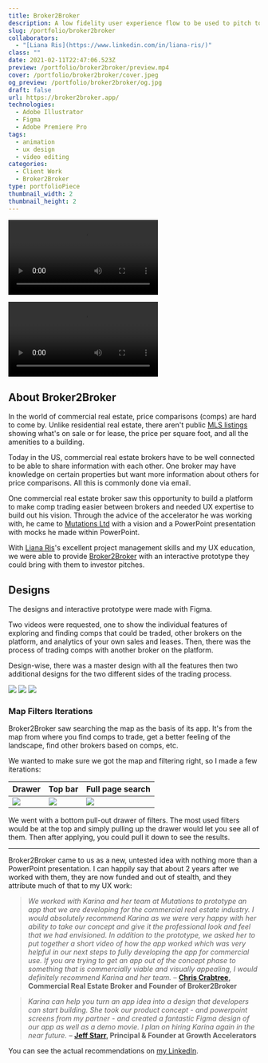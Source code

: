 ```yaml
---
title: Broker2Broker
description: A low fidelity user experience flow to be used to pitch to VCs for a commercial real estate broker platform.
slug: /portfolio/broker2broker
collaborators:
  - "[Liana Ris](https://www.linkedin.com/in/liana-ris/)"
class: ""
date: 2021-02-11T22:47:06.523Z
preview: /portfolio/broker2broker/preview.mp4
cover: /portfolio/broker2broker/cover.jpeg
og_preview: /portfolio/broker2broker/og.jpg
draft: false
url: https://broker2broker.app/
technologies:
  - Adobe Illustrator
  - Figma
  - Adobe Premiere Pro
tags:
  - animation
  - ux design
  - video editing
categories:
  - Client Work
  - Broker2Broker
type: portfolioPiece
thumbnail_width: 2
thumbnail_height: 2
---
```


![](/portfolio/broker2broker/app_big.mp4)

![](/portfolio/broker2broker/revised_with_background.mp4)

## About Broker2Broker

In the world of commercial real estate, price comparisons (comps) are hard to come by. Unlike residential real estate, there aren't public [MLS listings](https://www.mls.com/) showing what's on sale or for lease, the price per square foot, and all the amenities to a building.

Today in the US, commercial real estate brokers have to be well connected to be able to share information with each other. One broker may have knowledge on certain properties but want more information about others for price comparisons. All this is commonly done via email.

One commercial real estate broker saw this opportunity to build a platform to make comp trading easier between brokers and needed UX expertise to build out his vision. Through the advice of the accelerator he was working with, he came to [Mutations Ltd](https://mutations.ltd/) with a vision and a PowerPoint presentation with mocks he made within PowerPoint.

With [Liana Ris](https://www.linkedin.com/in/liana-ris/)'s excellent project management skills and my UX education, we were able to provide [Broker2Broker](https://broker2broker.app/) with an interactive prototype they could bring with them to investor pitches.


## Designs

The designs and interactive prototype were made with Figma.

Two videos were requested, one to show the individual features of exploring and finding comps that could be traded, other brokers on the platform, and analytics of your own sales and leases. Then, there was the process of trading comps with another broker on the platform.

Design-wise, there was a master design with all the features then two additional designs for the two different sides of the trading process.

![](/portfolio/broker2broker/figma.jpg)
![](/portfolio/broker2broker/trading1.jpg)
![](/portfolio/broker2broker/trading2.jpg)

### Map Filters Iterations

Broker2Broker saw searching the map as the basis of its app. It's from the map from where you find comps to trade, get a better feeling of the landscape, find other brokers based on comps, etc.

We wanted to make sure we got the map and filtering right, so I made a few iterations:

| Drawer | Top bar | Full page search |
| -- | -- | -- |
| ![](/portfolio/broker2broker/map1.jpg) | ![](/portfolio/broker2broker/map2.jpeg) | ![](/portfolio/broker2broker/map3.jpeg) |

We went with a bottom pull-out drawer of filters. The most used filters would be at the top and simply pulling up the drawer would let you see all of them. Then after applying, you could pull it down to see the results.

---

Broker2Broker came to us as a new, untested idea with nothing more than a PowerPoint presentation. I can happily say that about 2 years after we worked with them, they are now funded and out of stealth, and they attribute much of that to my UX work:

> *We worked with Karina and her team at Mutations to prototype an app that we are developing for the commercial real estate industry. I would absolutely recommend Karina as we were very happy with her ability to take our concept and give it the professional look and feel that we had envisioned. In addition to the prototype, we asked her to put together a short video of how the app worked which was very helpful in our next steps to fully developing the app for commercial use. If you are trying to get an app out of the concept phase to something that is commercially viable and visually appealing, I would definitely recommend Karina and her team.* – **[Chris Crabtree](https://www.linkedin.com/in/ccrabtree/), Commercial Real Estate Broker and Founder of Broker2Broker**

> *Karina can help you turn an app idea into a design that developers can start building. She took our product concept - and powerpoint screens from my partner - and created a fantastic Figma design of our app as well as a demo movie. I plan on hiring Karina again in the near future.* – **[Jeff Starr](https://www.linkedin.com/in/jeffhstarr/), Principal & Founder at Growth Accelerators**


You can see the actual recommendations on [my LinkedIn](https://www.linkedin.com/in/karomancer/details/recommendations).